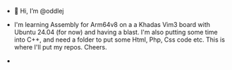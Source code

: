 - 👋 Hi, I’m @oddlej

- I'm learning Assembly for Arm64v8 on a a Khadas Vim3 board with Ubuntu 24.04 (for now) and having a blast. I'm also putting some time into C++, and need a folder to put some Html, Php, Css code etc. This is where I'll put my repos. Cheers.
- 
<!---
oddlej/oddlej is a ✨ special ✨ repository because its `README.md` (this file) appears on your GitHub profile.
You can click the Preview link to take a look at your changes.
--->
